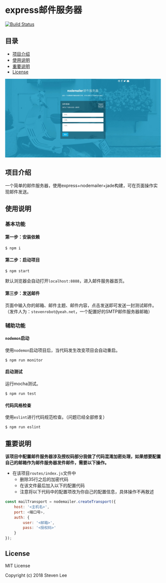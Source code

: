 # **express邮件服务器**

<p>
<a href="https://travis-ci.org/momodiy/nodemailer-SMTP-server">
<img src="https://api.travis-ci.org/momodiy/nodemailer-SMTP-server.svg?branch=master" alt="Build Status"></a>
</p>

## 目录  
* [项目介绍](#项目介绍)  
* [使用说明](#使用说明)
* [重要说明](#重要说明)
* [License](#License)  


![项目首页截图](public/images/node-email-server.webp)
<a name="项目介绍"></a>  
## 项目介绍 
一个简单的邮件服务器，使用express+nodemailer+jade构建，可在页面操作实现邮件发送。


<a name="使用说明"></a>  
## 使用说明
### 基本功能
#### **第一步：安装依赖**

```
$ npm i
```
#### **第二步：启动项目**
```
$ npm start
```
默认浏览器会自动打开`localhost:8888`，进入邮件服务器首页。


#### **第三步：发送邮件**

页面中输入你的邮箱、邮件主题、邮件内容，点击发送即可发送一封测试邮件。（发件人为：`stevenrobot@yeah.net`，一个配置好的SMTP邮件服务器邮箱）

### 辅助功能
#### **`nodemon`启动**
使用`nodemon`启动项目后，当代码发生改变项目会自动重启。

```
$ npm run monitor
```

#### **启动测试**
运行mocha测试。
```
$ npm run test
```


#### **代码风格检查**
使用`eslint`进行代码规范检查。（问题已经全部修复）
```
$ npm run eslint
```

<a name="重要说明"></a>  
## 重要说明

**该项目中配置邮件服务器涉及授权码部分我做了代码混淆加密处理，如果想要配置自己的邮箱作为邮件服务器发件邮件，需要以下操作。**

- 在该项目`routes/index.js`文件中
    - 删除35行之后的加密代码
    - 在该文件最后加入以下的配置代码
    - 注意将以下代码中的配置项改为你自己的配置信息，具体操作不再敖述

```js
const mailTransport = nodemailer.createTransport({
    host: '<主机名>',
    port: <端口号>,
    auth: {
        user: '<邮箱>',
        pass: '<授权码>'
    }
});
```

<a name="License"></a>  
## License

MIT License

Copyright (c) 2018 Steven Lee


